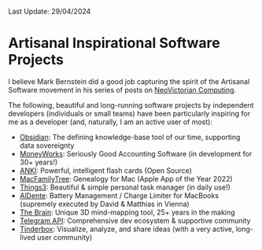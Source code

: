 Last Update: 29/04/2024

# Artisanal Inspirational Software Projects

I believe Mark Bernstein did a good job capturing the spirit of the Artisanal Software movement in his series of posts on [NeoVictorian Computing](https://www.markbernstein.org/NeoVictorian.html).

The following, beautiful and long-running software projects by independent developers (individuals or small teams) have been particularly inspiring for me as a developer (and, naturally, I am an active user of most):

* [Obsidian](https://www.obsidian.md): The defining knowledge-base tool of our time, supporting data sovereignty
* [MoneyWorks](http://www.cognito.co.nz): Seriously Good Accounting Software (in development for 30+ years!)
* [ANKI](https://github.com/ankitects/anki): Powerful, intelligent flash cards (Open Source)
* [MacFamilyTree](https://www.syniumsoftware.com/macfamilytree): Genealogy for Mac (Apple App of the Year 2022)
* [Things3](https://culturedcode.com/things/): Beautiful & simple personal task manager (in daily use!)
* [AlDente](https://apphousekitchen.com): Battery Management / Charge Limiter for MacBooks (supremely executed by David & Matthias in Vienna)
* [The Brain](https://www.thebrain.com): Unique 3D mind-mapping tool, 25+ years in the making
* [Telegram API](https://core.telegram.org/api): Comprehensive dev ecosystem & supportive community
* [Tinderbox](http://www.eastgate.com/Tinderbox/): Visualize, analyze, and share ideas (with a very active, long-lived user community)
